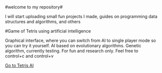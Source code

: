 #welcome to my repository# 

I will start uploading small fun projects I made, guides on programming data structures and algorithms, and others


#Game of Tetris using artificial intelligence

Graphical interface, where you can switch from AI to single player mode so you can try it yourself. AI based on evolutionary algorithms. 
Genetic algorithm, currently testing. For fun and research only. Feel free to control+c and control+v

<a href="https://lucasalcala.github.io/demo.html">Go to Tetris AI</a>
